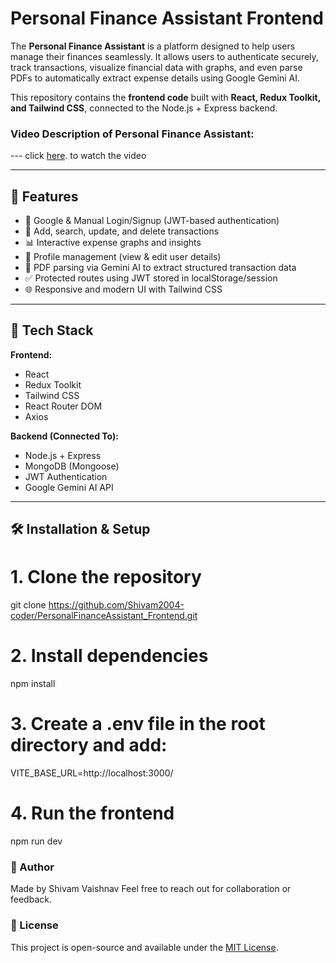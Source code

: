 # Personal Finance Assistant Frontend

The **Personal Finance Assistant** is a platform designed to help users manage their finances seamlessly. It allows users to authenticate securely, track transactions, visualize financial data with graphs, and even parse PDFs to automatically extract expense details using Google Gemini AI.  

This repository contains the **frontend code** built with **React, Redux Toolkit, and Tailwind CSS**, connected to the Node.js + Express backend.


### Video Description of Personal Finance Assistant:
--- click [here](https://youtu.be/GKfgFFRIe8g). to watch the video


---

## 🌟 Features

- 🔐 Google & Manual Login/Signup (JWT-based authentication)  
- 💸 Add, search, update, and delete transactions  
- 📊 Interactive expense graphs and insights  
- 📁 Profile management (view & edit user details)  
- 📑 PDF parsing via Gemini AI to extract structured transaction data  
- ✅ Protected routes using JWT stored in localStorage/session  
- 🌐 Responsive and modern UI with Tailwind CSS  

---

## 🚀 Tech Stack

**Frontend:**  
- React  
- Redux Toolkit  
- Tailwind CSS  
- React Router DOM  
- Axios  

**Backend (Connected To):**  
- Node.js + Express  
- MongoDB (Mongoose)  
- JWT Authentication  
- Google Gemini AI API  

---


## 🛠️ Installation & Setup

# 1. Clone the repository
git clone https://github.com/Shivam2004-coder/PersonalFinanceAssistant_Frontend.git

# 2. Install dependencies
npm install

# 3. Create a .env file in the root directory and add:
VITE_BASE_URL=http://localhost:3000/

# 4. Run the frontend
npm run dev


### 👤 Author
Made by Shivam Vaishnav
Feel free to reach out for collaboration or feedback.

### 📄 License
This project is open-source and available under the [MIT License](https://opensource.org/licenses/MIT).